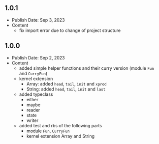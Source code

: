 ## 1.0.1
- Publish Date: Sep 3, 2023
- Content
  - fix import error due to change of project structure

## 1.0.0
- Publish Date: Sep 2, 2023
- Content
  - added simple helper functions and their curry version (module `Fun` and `CurryFun`)
  - kernel extension
    - Array: added `head`, `tail`, `init` and `xprod`
    - String: added `head`, `tail`, `init` and `last`
  - added typeclass
    - either
    - maybe
    - reader
    - state
    - writer
  - added test and rbs of the following parts
    - module `Fun`, `CurryFun`
    - kernel extension Array and String